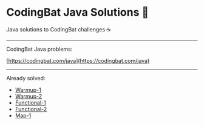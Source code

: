 # CodingBat Java Solutions 🦇

Java solutions to CodingBat challenges ☕️

---

CodingBat Java problems:

[https://codingbat.com/java](https://codingbat.com/java)

---

Already solved:

- [Warmup-1](/src/main/java/warmup_1)
- [Warmup-2](/src/main/java/warmup_2)
- [Functional-1](/src/main/java/functional_1)
- [Functional-2](/src/main/java/functional_2)
- [Map-1](/src/main/java/map_1)
